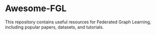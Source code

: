 # Awesome-FGL
This repository contains useful resources for Federated Graph Learning, including popular papers, datasets, and tutorials.
